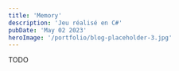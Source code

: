 ```yaml
---
title: 'Memory'
description: 'Jeu réalisé en C#'
pubDate: 'May 02 2023'
heroImage: '/portfolio/blog-placeholder-3.jpg'
---
```


TODO
